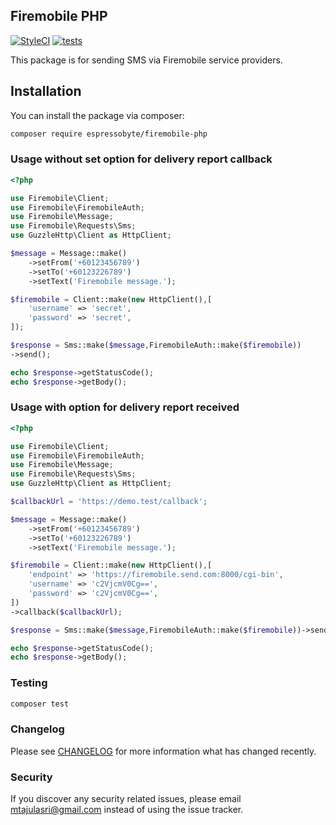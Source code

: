 ## Firemobile PHP 
[![StyleCI](https://github.styleci.io/repos/440407860/shield?branch=master)](https://github.styleci.io/repos/440407860?branch=master)
[![tests](https://github.com/tajulasri/firemobile-php/actions/workflows/tests.yml/badge.svg)](https://github.com/tajulasri/firemobile-php/actions/workflows/tests.yml)

This package is for sending SMS via Firemobile service providers.

## Installation

You can install the package via composer:

```bash
composer require espressobyte/firemobile-php 
```

### Usage without set option for delivery report callback

```php
<?php 

use Firemobile\Client;
use Firemobile\FiremobileAuth;
use Firemobile\Message;
use Firemobile\Requests\Sms;
use GuzzleHttp\Client as HttpClient;

$message = Message::make()
    ->setFrom('+60123456789')
    ->setTo('+60123226789')
    ->setText('Firemobile message.');

$firemobile = Client::make(new HttpClient(),[
    'username' => 'secret',
    'password' => 'secret',
]);

$response = Sms::make($message,FiremobileAuth::make($firemobile))
->send();

echo $response->getStatusCode();
echo $response->getBody();

```

### Usage with option for delivery report received

```php
<?php 

use Firemobile\Client;
use Firemobile\FiremobileAuth;
use Firemobile\Message;
use Firemobile\Requests\Sms;
use GuzzleHttp\Client as HttpClient;

$callbackUrl = 'https://demo.test/callback';

$message = Message::make()
    ->setFrom('+60123456789')
    ->setTo('+60123226789')
    ->setText('Firemobile message.');

$firemobile = Client::make(new HttpClient(),[
    'endpoint' => 'https://firemobile.send.com:8000/cgi-bin',
    'username' => 'c2VjcmV0Cg==',
    'password' => 'c2VjcmV0Cg==',
])
->callback($callbackUrl);

$response = Sms::make($message,FiremobileAuth::make($firemobile))->send();

echo $response->getStatusCode();
echo $response->getBody();

```


### Testing

```bash
composer test
```

### Changelog

Please see [CHANGELOG](CHANGELOG.md) for more information what has changed recently.


### Security

If you discover any security related issues, please email mtajulasri@gmail.com instead of using the issue tracker.



